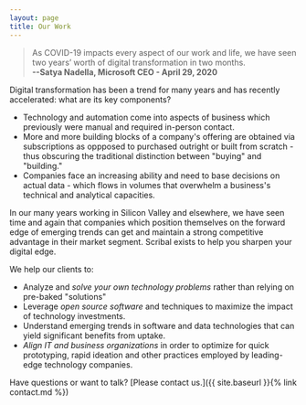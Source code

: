 ```yaml
---
layout: page
title: Our Work
---
```



  > As COVID-19 impacts every aspect of our work and life, we have seen two years’ worth of digital transformation in two months.  
  **--Satya Nadella, Microsoft CEO - April 29, 2020**


Digital transformation has been a trend for many years and has recently accelerated: what are its key components?

* Technology and automation come into aspects of business which previously were manual and required in-person contact.
* More and more building blocks of a company's offering are obtained via subscriptions as oppposed to purchased outright or built from scratch - thus obscuring the traditional distinction between "buying" and "building."
* Companies face an increasing ability and need to base decisions on actual data - which flows in volumes that overwhelm a business's technical and analytical capacities.

In our many years working in Silicon Valley and elsewhere, we have seen time and again that companies which position themselves on the forward edge of emerging trends can get and maintain a strong competitive advantage in their market segment. Scribal exists to help you sharpen your digital edge.

We help our clients to:
- Analyze and *solve your own technology problems* rather than relying on pre-baked "solutions"
- Leverage *open source software* and techniques to maximize the impact of technology investments.
- Understand emerging trends in software and data technologies that can yield significant benefits from uptake.
- *Align IT and business organizations* in order to optimize for quick prototyping, rapid ideation and other practices employed by leading-edge technology companies.

Have questions or want to talk? [Please contact us.]({{ site.baseurl }}{% link contact.md %})
